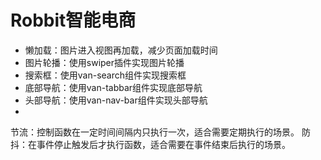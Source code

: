 # Robbit智能电商

- 懒加载：图片进入视图再加载，减少页面加载时间
- 图片轮播：使用swiper插件实现图片轮播
- 搜索框：使用van-search组件实现搜索框
- 底部导航：使用van-tabbar组件实现底部导航
- 头部导航：使用van-nav-bar组件实现头部导航
- 
节流：控制函数在一定时间间隔内只执行一次，适合需要定期执行的场景。
防抖：在事件停止触发后才执行函数，适合需要在事件结束后执行的场景。
